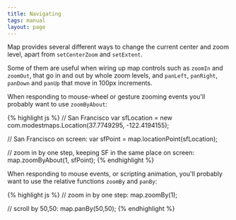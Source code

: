 ```yaml
---
title: Navigating
tags: manual
layout: page
---
```


Map provides several different ways to change the current center and zoom level, apart from `setCenterZoom` and `setExtent`. 

Some of them are useful when wiring up map controls such as `zoomIn` and `zoomOut`, that go in and out by whole zoom levels, and `panLeft`, `panRight`, `panDown` and `panUp` that move in 100px increments. 

When responding to mouse-wheel or gesture zooming events you'll probably want to use `zoomByAbout`:


{% highlight js %}
// San Francisco
var sfLocation = new com.modestmaps.Location(37.7749295, -122.4194155);

// San Francisco on screen:
var sfPoint = map.locationPoint(sfLocation);

// zoom in by one step, keeping SF in the same place on screen:
map.zoomByAbout(1, sfPoint);
{% endhighlight %}

When responding to mouse events, or scripting animation, you'll probably want to use the relative functions `zoomBy` and `panBy`:

{% highlight js %}
// zoom in by one step:
map.zoomBy(1);

// scroll by 50,50:
map.panBy(50,50);
{% endhighlight %}
